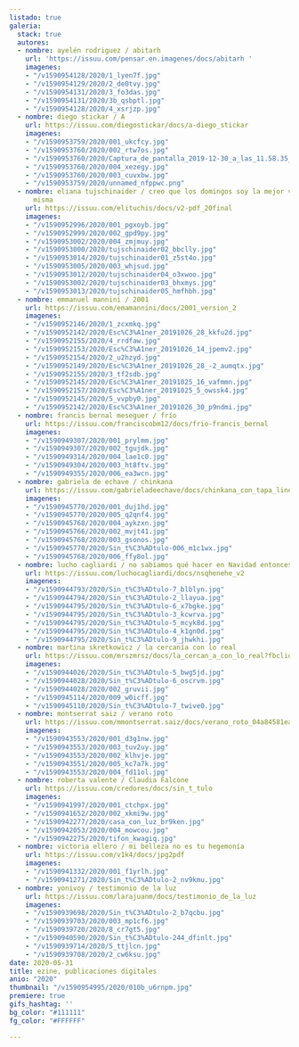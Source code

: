 ```yaml
---
listado: true
galeria:
  stack: true
  autores:
  - nombre: ayelén rodriguez / abitarh
    url: 'https://issuu.com/pensar.en.imagenes/docs/abitarh '
    imagenes:
    - "/v1590954128/2020/1_lyen7f.jpg"
    - "/v1590954129/2020/2_de0tvy.jpg"
    - "/v1590954131/2020/3_fo3das.jpg"
    - "/v1590954131/2020/3b_qsbptl.jpg"
    - "/v1590954128/2020/4_xsrjzp.jpg"
  - nombre: diego stickar / A
    url: https://issuu.com/diegostickar/docs/a-diego_stickar
    imagenes:
    - "/v1590953759/2020/001_ukcfcy.jpg"
    - "/v1590953760/2020/002_rtw7os.jpg"
    - "/v1590953760/2020/Captura_de_pantalla_2019-12-30_a_las_11.58.35_a.m._arw6uv.png"
    - "/v1590953760/2020/004_xezegy.jpg"
    - "/v1590953760/2020/003_cuvxbw.jpg"
    - "/v1590953759/2020/unnamed_nfppwc.png"
  - nombre: eliana tujschinaider / creo que los domingos soy la mejor versión de mi
      misma
    url: https://issuu.com/elituchis/docs/v2-pdf_20final
    imagenes:
    - "/v1590952996/2020/001_pgxoyb.jpg"
    - "/v1590952999/2020/002_gpd9py.jpg"
    - "/v1590953002/2020/004_zmjmuy.jpg"
    - "/v1590953000/2020/tujschinaider02_bbclly.jpg"
    - "/v1590953014/2020/tujschinaider01_z5st4o.jpg"
    - "/v1590953005/2020/003_whjsud.jpg"
    - "/v1590953012/2020/tujschinaider04_o3xwoo.jpg"
    - "/v1590953002/2020/tujschinaider03_bhxmys.jpg"
    - "/v1590953013/2020/tujschinaider05_hmfhbh.jpg"
  - nombre: emmanuel mannini / 2001
    url: https://issuu.com/emamannini/docs/2001_version_2
    imagenes:
    - "/v1590952146/2020/1_zcxmkq.jpg"
    - "/v1590952142/2020/Esc%C3%A1ner_20191026_28_kkfu2d.jpg"
    - "/v1590952155/2020/4_rrdfaw.jpg"
    - "/v1590952153/2020/Esc%C3%A1ner_20191026_14_jpemv2.jpg"
    - "/v1590952154/2020/2_u2hzyd.jpg"
    - "/v1590952149/2020/Esc%C3%A1ner_20191026_28_-2_aumqtx.jpg"
    - "/v1590952155/2020/3_tf2sdb.jpg"
    - "/v1590952145/2020/Esc%C3%A1ner_20191025_16_vafmmn.jpg"
    - "/v1590952157/2020/Esc%C3%A1ner_20191025_5_owssk4.jpg"
    - "/v1590952145/2020/5_vvpby0.jpg"
    - "/v1590952142/2020/Esc%C3%A1ner_20191026_30_p9ndmi.jpg"
  - nombre: francis bernal meseguer / frío
    url: https://issuu.com/franciscobm12/docs/frio-francis_bernal
    imagenes:
    - "/v1590949307/2020/001_prylmm.jpg"
    - "/v1590949307/2020/002_tgujdk.jpg"
    - "/v1590949314/2020/004_lae1c0.jpg"
    - "/v1590949304/2020/003_ht8ftv.jpg"
    - "/v1590949355/2020/006_ea3wcn.jpg"
  - nombre: gabriela de echave / chinkana
    url: https://issuu.com/gabrieladeechave/docs/chinkana_con_tapa_lineal
    imagenes:
    - "/v1590945770/2020/001_duj1hd.jpg"
    - "/v1590945770/2020/005_q2qnf4.jpg"
    - "/v1590945768/2020/004_aykzxn.jpg"
    - "/v1590945766/2020/002_mvjt41.jpg"
    - "/v1590945768/2020/003_gsonos.jpg"
    - "/v1590945770/2020/Sin_t%C3%ADtulo-006_m1c1wx.jpg"
    - "/v1590945768/2020/006_ffy8ol.jpg"
  - nombre: lucho cagliardi / no sabíamos qué hacer en Navidad entonces hicimos esto
    url: https://issuu.com/luchocagliardi/docs/nsqhenehe_v2
    imagenes:
    - "/v1590944793/2020/Sin_t%C3%ADtulo-7_blblyn.jpg"
    - "/v1590944794/2020/Sin_t%C3%ADtulo-2_llayua.jpg"
    - "/v1590944795/2020/Sin_t%C3%ADtulo-6_x7bgke.jpg"
    - "/v1590944795/2020/Sin_t%C3%ADtulo-3_kcwrva.jpg"
    - "/v1590944795/2020/Sin_t%C3%ADtulo-5_mcyk8d.jpg"
    - "/v1590944795/2020/Sin_t%C3%ADtulo-4_k1gn0d.jpg"
    - "/v1590944795/2020/Sin_t%C3%ADtulo-9_jhwkhi.jpg"
  - nombre: martina skretkowicz / la cercanía con lo real
    url: https://issuu.com/mrszmrsz/docs/la_cercan_a_con_lo_real?fbclid=IwAR07tA4A5MJXLjylOov7h32OJOSz9ECKTy86mh690j7Dmsw4cXLR7VJU56Q
    imagenes:
    - "/v1590944026/2020/Sin_t%C3%ADtulo-5_bwg5jd.jpg"
    - "/v1590944028/2020/Sin_t%C3%ADtulo-6_oscrvm.jpg"
    - "/v1590944028/2020/002_gruvii.jpg"
    - "/v1590945114/2020/009_w0icff.jpg"
    - "/v1590945110/2020/Sin_t%C3%ADtulo-7_twive0.jpg"
  - nombre: montserrat saiz / verano roto
    url: https://issuu.com/mmontserrat.saiz/docs/verano_roto_04a84581ea1b51
    imagenes:
    - "/v1590943553/2020/001_d3g1nw.jpg"
    - "/v1590943553/2020/003_tuv2uy.jpg"
    - "/v1590943553/2020/002_klhvje.jpg"
    - "/v1590943551/2020/005_kc7a7k.jpg"
    - "/v1590943553/2020/004_fd11ol.jpg"
  - nombre: roberta valente / Claudia Falcone
    url: https://issuu.com/credores/docs/sin_t_tulo
    imagenes:
    - "/v1590941997/2020/001_ctchpx.jpg"
    - "/v1590941652/2020/002_xkmi9w.jpg"
    - "/v1590942277/2020/casa_con_luz_br9ken.jpg"
    - "/v1590942053/2020/004_mowcou.jpg"
    - "/v1590942275/2020/tifon_kwagiq.jpg"
  - nombre: victoria ellero / mi belleza no es tu hegemonía
    url: https://issuu.com/v1k4/docs/jpg2pdf
    imagenes:
    - "/v1590941332/2020/001_f1yrlh.jpg"
    - "/v1590941271/2020/Sin_t%C3%ADtulo-2_nv9kmu.jpg"
  - nombre: yonivoy / testimonio de la luz
    url: https://issuu.com/larajuanm/docs/testimonio_de_la_luz
    imagenes:
    - "/v1590939698/2020/Sin_t%C3%ADtulo-2_b7qcbu.jpg"
    - "/v1590939703/2020/003_mp1cf6.jpg"
    - "/v1590939720/2020/8_cr7gt5.jpg"
    - "/v1590940590/2020/Sin_t%C3%ADtulo-244_dfinlt.jpg"
    - "/v1590939714/2020/5_ttjlcn.jpg"
    - "/v1590939708/2020/2_cw6ksu.jpg"
date: 2020-05-31
title: ezine, publicaciones digitales
anio: "2020"
thumbnail: "/v1590954995/2020/010b_u6rnpm.jpg"
premiere: true
gifs_hashtag: ''
bg_color: "#111111"
fg_color: "#FFFFFF"

---
```

